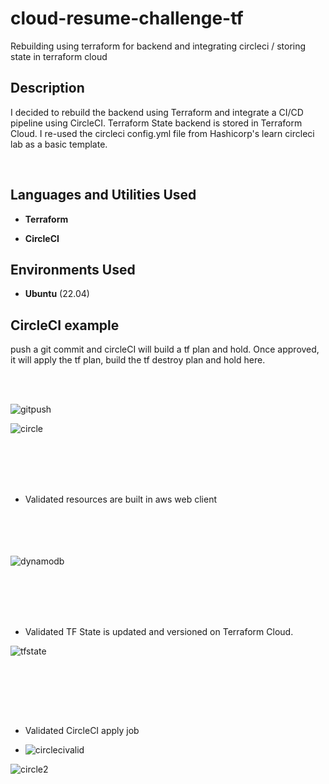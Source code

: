 # cloud-resume-challenge-tf
Rebuilding using terraform for backend and integrating circleci / storing state in terraform cloud



<h2>Description</h2>

I decided to rebuild the backend using Terraform and integrate a CI/CD pipeline using CircleCI.  Terraform State backend is stored in Terraform Cloud.  I re-used the circleci config.yml file from Hashicorp's learn circleci lab as a basic template.

<br />





<h2>Languages and Utilities Used</h2>



- <b>Terraform</b> 

- <b>CircleCI</b>



<h2>Environments Used </h2>



- <b>Ubuntu</b> (22.04)



<h2>CircleCI example</h2>

push a git commit and circleCI will build a tf plan and hold.  Once approved, it will apply the tf plan, build the tf destroy plan and hold here.

<br> </br>

![gitpush](https://user-images.githubusercontent.com/85902399/210657959-507d1862-f7b8-459f-8750-d4e55b9197a2.png)

![circle](https://user-images.githubusercontent.com/85902399/210658157-08b9fa63-37d5-400c-882c-7cc4f3d5b3d4.png)

<br> </br>
<br> </br>


- Validated resources are built in aws web client

<br> </br>
<br> </br>
![dynamodb](https://user-images.githubusercontent.com/85902399/210658757-75e65bba-d386-4179-a142-fe27db63ba22.png)

<br> </br>
<br> </br>

- Validated TF State is updated and versioned on Terraform Cloud.




![tfstate](https://user-images.githubusercontent.com/85902399/210658423-1c62612c-4cdd-4d5c-8202-cd40f629dc29.png)

<br> </br>

<br> </br>


- Validated CircleCI apply job


- ![circlecivalid](https://user-images.githubusercontent.com/85902399/211437788-59b9ad5e-8886-4ed9-84a9-3c77baacca2f.png)

![circle2](https://user-images.githubusercontent.com/85902399/211438171-1793620b-ef24-4324-8975-1ebd5dfacac5.png)



